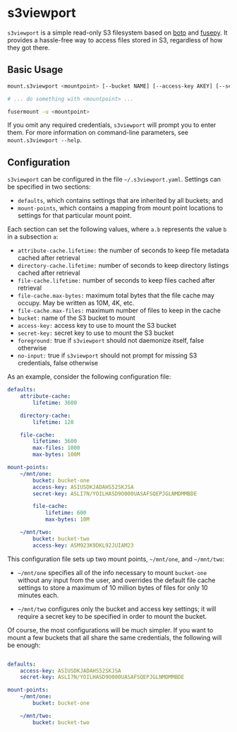 s3viewport
==========

`s3viewport` is a simple read-only S3 filesystem based on
[boto](http://docs.pythonboto.org/en/latest/index.html) and
[fusepy](https://github.com/terencehonles/fusepy). It provides a hassle-free
way to access files stored in S3, regardless of how they got there.


Basic Usage
-----------

```bash
mount.s3viewport <mountpoint> [--bucket NAME] [--access-key AKEY] [--secret-key SKEY]

# ... do something with <mountpoint> ...

fusermount -u <mountpoint>
```

If you omit any required credentials, `s3viewport` will prompt you to enter
them. For more information on command-line parameters, see
`mount.s3viewport --help`.


Configuration
-------------

`s3viewport` can be configured in the file `~/.s3viewport.yaml`. Settings can
be specified in two sections:

* `defaults`, which contains settings that are inherited by all buckets; and
* `mount-points`, which contains a mapping from mount point locations to
  settings for that particular mount point.

Each section can set the following values, where `a.b` represents the value
`b` in a subsection `a`:

* `attribute-cache.lifetime:` the number of seconds to keep file metadata
  cached after retrieval
* `directory-cache.lifetime:` number of seconds to keep directory listings
  cached after retrieval
* `file-cache.lifetime:` number of seconds to keep files cached after
  retrieval
* `file-cache.max-bytes:` maximum total bytes that the file cache may
  occupy. May be written as 10M, 4K, etc.
* `file-cache.max-files:` maximum number of files to keep in the cache
* `bucket:` name of the S3 bucket to mount
* `access-key:` access key to use to mount the S3 bucket
* `secret-key:` secret key to use to mount the S3 bucket
* `foreground:` true if `s3viewport` should not daemonize itself, false
   otherwise
* `no-input:` true if `s3viewport` should not prompt for missing S3
   credentials, false otherwise

As an example, consider the following configuration file:

```yaml
defaults:
    attribute-cache:
        lifetime: 3600

    directory-cache:
        lifetime: 120

    file-cache:
        lifetime: 3600
        max-files: 1000
        max-bytes: 100M

mount-points:
    ~/mnt/one:
        bucket: bucket-one
        access-key: ASIUSDKJADAHS52SKJSA
        secret-key: ASLI7N/YOILHASD9O000UASAFSQEPJGLNMDMMBDE

        file-cache:
            lifetime: 600
            max-bytes: 10M

    ~/mnt/two:
        bucket: bucket-two
        access-key: ASM923K9DKL92JUIAM23
```

This configuration file sets up two mount points, `~/mnt/one`, and
`~/mnt/two`:

* `~/mnt/one` specifies all of the info necessary to mount `bucket-one`
  without any input from the user, and overrides the default file cache
  settings to store a maximum of 10 million bytes of files for only 10
  minutes each.

* `~/mnt/two` configures only the bucket and access key settings; it will
  require a secret key to be specified in order to mount the bucket.

Of course, the most configurations will be much simpler. If you want to
mount a few buckets that all share the same credentials, the following
will be enough:

```yaml

defaults:
    access-key: ASIUSDKJADAHS52SKJSA
    secret-key: ASLI7N/YOILHASD9O000UASAFSQEPJGLNMDMMBDE

mount-points:
    ~/mnt/one:
        bucket: bucket-one

    ~/mnt/two:
        bucket: bucket-two
```
